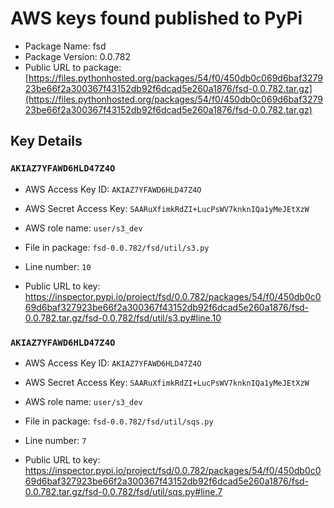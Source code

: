 # AWS keys found published to PyPi

* Package Name: fsd
* Package Version: 0.0.782
* Public URL to package: [https://files.pythonhosted.org/packages/54/f0/450db0c069d6baf327923be66f2a300367f43152db92f6dcad5e260a1876/fsd-0.0.782.tar.gz](https://files.pythonhosted.org/packages/54/f0/450db0c069d6baf327923be66f2a300367f43152db92f6dcad5e260a1876/fsd-0.0.782.tar.gz)

## Key Details

### `AKIAZ7YFAWD6HLD47Z4O`

* AWS Access Key ID: `AKIAZ7YFAWD6HLD47Z4O`
* AWS Secret Access Key: `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` 
* AWS role name: `user/s3_dev`
* File in package: `fsd-0.0.782/fsd/util/s3.py`
* Line number: `10`

* Public URL to key: https://inspector.pypi.io/project/fsd/0.0.782/packages/54/f0/450db0c069d6baf327923be66f2a300367f43152db92f6dcad5e260a1876/fsd-0.0.782.tar.gz/fsd-0.0.782/fsd/util/s3.py#line.10



### `AKIAZ7YFAWD6HLD47Z4O`

* AWS Access Key ID: `AKIAZ7YFAWD6HLD47Z4O`
* AWS Secret Access Key: `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` 
* AWS role name: `user/s3_dev`
* File in package: `fsd-0.0.782/fsd/util/sqs.py`
* Line number: `7`

* Public URL to key: https://inspector.pypi.io/project/fsd/0.0.782/packages/54/f0/450db0c069d6baf327923be66f2a300367f43152db92f6dcad5e260a1876/fsd-0.0.782.tar.gz/fsd-0.0.782/fsd/util/sqs.py#line.7


